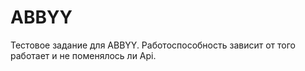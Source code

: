 # ABBYY
Тестовое задание для ABBYY.
Работоспособность зависит от того работает и не поменялось ли Api.
